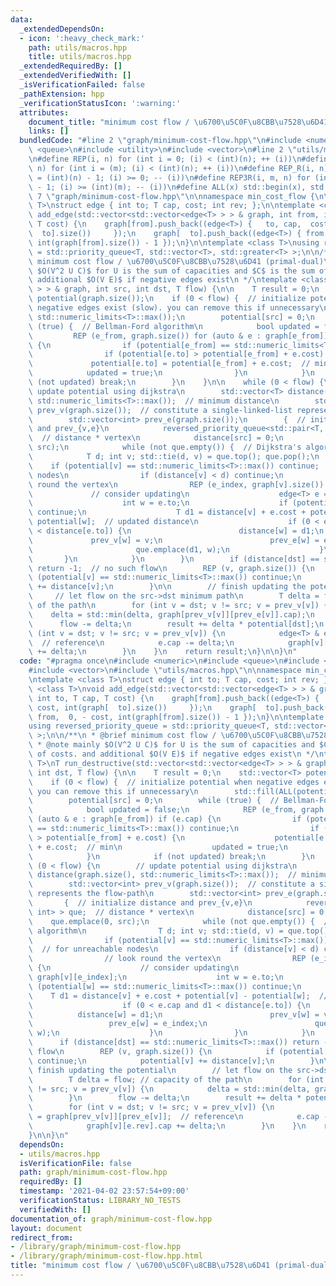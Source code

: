 ```yaml
---
data:
  _extendedDependsOn:
  - icon: ':heavy_check_mark:'
    path: utils/macros.hpp
    title: utils/macros.hpp
  _extendedRequiredBy: []
  _extendedVerifiedWith: []
  _isVerificationFailed: false
  _pathExtension: hpp
  _verificationStatusIcon: ':warning:'
  attributes:
    document_title: "minimum cost flow / \u6700\u5C0F\u8CBB\u7528\u6D41 (primal-dual)"
    links: []
  bundledCode: "#line 2 \"graph/minimum-cost-flow.hpp\"\n#include <numeric>\n#include\
    \ <queue>\n#include <utility>\n#include <vector>\n#line 2 \"utils/macros.hpp\"\
    \n#define REP(i, n) for (int i = 0; (i) < (int)(n); ++ (i))\n#define REP3(i, m,\
    \ n) for (int i = (m); (i) < (int)(n); ++ (i))\n#define REP_R(i, n) for (int i\
    \ = (int)(n) - 1; (i) >= 0; -- (i))\n#define REP3R(i, m, n) for (int i = (int)(n)\
    \ - 1; (i) >= (int)(m); -- (i))\n#define ALL(x) std::begin(x), std::end(x)\n#line\
    \ 7 \"graph/minimum-cost-flow.hpp\"\n\nnamespace min_cost_flow {\n\ntemplate <class\
    \ T>\nstruct edge { int to; T cap, cost; int rev; };\n\ntemplate <class T>\nvoid\
    \ add_edge(std::vector<std::vector<edge<T> > > & graph, int from, int to, T cap,\
    \ T cost) {\n    graph[from].push_back((edge<T>) {   to, cap,  cost, int(graph[\
    \  to].size())     });\n    graph[  to].push_back((edge<T>) { from,  0, - cost,\
    \ int(graph[from].size()) - 1 });\n}\n\ntemplate <class T>\nusing reversed_priority_queue\
    \ = std::priority_queue<T, std::vector<T>, std::greater<T> >;\n\n/**\n * @brief\
    \ minimum cost flow / \u6700\u5C0F\u8CBB\u7528\u6D41 (primal-dual)\n * @note mainly\
    \ $O(V^2 U C)$ for U is the sum of capacities and $C$ is the sum of costs. and\
    \ additional $O(V E)$ if negative edges exist\n */\ntemplate <class T>\nT run_destructive(std::vector<std::vector<edge<T>\
    \ > > & graph, int src, int dst, T flow) {\n\n    T result = 0;\n    std::vector<T>\
    \ potential(graph.size());\n    if (0 < flow) {  // initialize potential when\
    \ negative edges exist (slow). you can remove this if unnecessary\n        std::fill(ALL(potential),\
    \ std::numeric_limits<T>::max());\n        potential[src] = 0;\n        while\
    \ (true) {  // Bellman-Ford algorithm\n            bool updated = false;\n   \
    \         REP (e_from, graph.size()) for (auto & e : graph[e_from]) if (e.cap)\
    \ {\n                if (potential[e_from] == std::numeric_limits<T>::max()) continue;\n\
    \                if (potential[e.to] > potential[e_from] + e.cost) {\n       \
    \             potential[e.to] = potential[e_from] + e.cost;  // min\n        \
    \            updated = true;\n                }\n            }\n            if\
    \ (not updated) break;\n        }\n    }\n\n    while (0 < flow) {\n        //\
    \ update potential using dijkstra\n        std::vector<T> distance(graph.size(),\
    \ std::numeric_limits<T>::max());  // minimum distance\n        std::vector<int>\
    \ prev_v(graph.size());  // constitute a single-linked-list represents the flow-path\n\
    \        std::vector<int> prev_e(graph.size());\n        {  // initialize distance\
    \ and prev_{v,e}\n            reversed_priority_queue<std::pair<T, int> > que;\
    \  // distance * vertex\n            distance[src] = 0;\n            que.emplace(0,\
    \ src);\n            while (not que.empty()) {  // Dijkstra's algorithm\n    \
    \            T d; int v; std::tie(d, v) = que.top(); que.pop();\n            \
    \    if (potential[v] == std::numeric_limits<T>::max()) continue;  // for unreachable\
    \ nodes\n                if (distance[v] < d) continue;\n                // look\
    \ round the vertex\n                REP (e_index, graph[v].size()) {\n       \
    \             // consider updating\n                    edge<T> e = graph[v][e_index];\n\
    \                    int w = e.to;\n                    if (potential[w] == std::numeric_limits<T>::max())\
    \ continue;\n                    T d1 = distance[v] + e.cost + potential[v] -\
    \ potential[w];  // updated distance\n                    if (0 < e.cap and d1\
    \ < distance[e.to]) {\n                        distance[w] = d1;\n           \
    \             prev_v[w] = v;\n                        prev_e[w] = e_index;\n \
    \                       que.emplace(d1, w);\n                    }\n         \
    \       }\n            }\n        }\n        if (distance[dst] == std::numeric_limits<T>::max())\
    \ return -1;  // no such flow\n        REP (v, graph.size()) {\n            if\
    \ (potential[v] == std::numeric_limits<T>::max()) continue;\n            potential[v]\
    \ += distance[v];\n        }\n\n        // finish updating the potential\n   \
    \     // let flow on the src->dst minimum path\n        T delta = flow; // capacity\
    \ of the path\n        for (int v = dst; v != src; v = prev_v[v]) {\n        \
    \    delta = std::min(delta, graph[prev_v[v]][prev_e[v]].cap);\n        }\n  \
    \      flow -= delta;\n        result += delta * potential[dst];\n        for\
    \ (int v = dst; v != src; v = prev_v[v]) {\n            edge<T> & e = graph[prev_v[v]][prev_e[v]];\
    \  // reference\n            e.cap -= delta;\n            graph[v][e.rev].cap\
    \ += delta;\n        }\n    }\n    return result;\n}\n\n}\n"
  code: "#pragma once\n#include <numeric>\n#include <queue>\n#include <utility>\n\
    #include <vector>\n#include \"utils/macros.hpp\"\n\nnamespace min_cost_flow {\n\
    \ntemplate <class T>\nstruct edge { int to; T cap, cost; int rev; };\n\ntemplate\
    \ <class T>\nvoid add_edge(std::vector<std::vector<edge<T> > > & graph, int from,\
    \ int to, T cap, T cost) {\n    graph[from].push_back((edge<T>) {   to, cap, \
    \ cost, int(graph[  to].size())     });\n    graph[  to].push_back((edge<T>) {\
    \ from,  0, - cost, int(graph[from].size()) - 1 });\n}\n\ntemplate <class T>\n\
    using reversed_priority_queue = std::priority_queue<T, std::vector<T>, std::greater<T>\
    \ >;\n\n/**\n * @brief minimum cost flow / \u6700\u5C0F\u8CBB\u7528\u6D41 (primal-dual)\n\
    \ * @note mainly $O(V^2 U C)$ for U is the sum of capacities and $C$ is the sum\
    \ of costs. and additional $O(V E)$ if negative edges exist\n */\ntemplate <class\
    \ T>\nT run_destructive(std::vector<std::vector<edge<T> > > & graph, int src,\
    \ int dst, T flow) {\n\n    T result = 0;\n    std::vector<T> potential(graph.size());\n\
    \    if (0 < flow) {  // initialize potential when negative edges exist (slow).\
    \ you can remove this if unnecessary\n        std::fill(ALL(potential), std::numeric_limits<T>::max());\n\
    \        potential[src] = 0;\n        while (true) {  // Bellman-Ford algorithm\n\
    \            bool updated = false;\n            REP (e_from, graph.size()) for\
    \ (auto & e : graph[e_from]) if (e.cap) {\n                if (potential[e_from]\
    \ == std::numeric_limits<T>::max()) continue;\n                if (potential[e.to]\
    \ > potential[e_from] + e.cost) {\n                    potential[e.to] = potential[e_from]\
    \ + e.cost;  // min\n                    updated = true;\n                }\n\
    \            }\n            if (not updated) break;\n        }\n    }\n\n    while\
    \ (0 < flow) {\n        // update potential using dijkstra\n        std::vector<T>\
    \ distance(graph.size(), std::numeric_limits<T>::max());  // minimum distance\n\
    \        std::vector<int> prev_v(graph.size());  // constitute a single-linked-list\
    \ represents the flow-path\n        std::vector<int> prev_e(graph.size());\n \
    \       {  // initialize distance and prev_{v,e}\n            reversed_priority_queue<std::pair<T,\
    \ int> > que;  // distance * vertex\n            distance[src] = 0;\n        \
    \    que.emplace(0, src);\n            while (not que.empty()) {  // Dijkstra's\
    \ algorithm\n                T d; int v; std::tie(d, v) = que.top(); que.pop();\n\
    \                if (potential[v] == std::numeric_limits<T>::max()) continue;\
    \  // for unreachable nodes\n                if (distance[v] < d) continue;\n\
    \                // look round the vertex\n                REP (e_index, graph[v].size())\
    \ {\n                    // consider updating\n                    edge<T> e =\
    \ graph[v][e_index];\n                    int w = e.to;\n                    if\
    \ (potential[w] == std::numeric_limits<T>::max()) continue;\n                \
    \    T d1 = distance[v] + e.cost + potential[v] - potential[w];  // updated distance\n\
    \                    if (0 < e.cap and d1 < distance[e.to]) {\n              \
    \          distance[w] = d1;\n                        prev_v[w] = v;\n       \
    \                 prev_e[w] = e_index;\n                        que.emplace(d1,\
    \ w);\n                    }\n                }\n            }\n        }\n  \
    \      if (distance[dst] == std::numeric_limits<T>::max()) return -1;  // no such\
    \ flow\n        REP (v, graph.size()) {\n            if (potential[v] == std::numeric_limits<T>::max())\
    \ continue;\n            potential[v] += distance[v];\n        }\n\n        //\
    \ finish updating the potential\n        // let flow on the src->dst minimum path\n\
    \        T delta = flow; // capacity of the path\n        for (int v = dst; v\
    \ != src; v = prev_v[v]) {\n            delta = std::min(delta, graph[prev_v[v]][prev_e[v]].cap);\n\
    \        }\n        flow -= delta;\n        result += delta * potential[dst];\n\
    \        for (int v = dst; v != src; v = prev_v[v]) {\n            edge<T> & e\
    \ = graph[prev_v[v]][prev_e[v]];  // reference\n            e.cap -= delta;\n\
    \            graph[v][e.rev].cap += delta;\n        }\n    }\n    return result;\n\
    }\n\n}\n"
  dependsOn:
  - utils/macros.hpp
  isVerificationFile: false
  path: graph/minimum-cost-flow.hpp
  requiredBy: []
  timestamp: '2021-04-02 23:57:54+09:00'
  verificationStatus: LIBRARY_NO_TESTS
  verifiedWith: []
documentation_of: graph/minimum-cost-flow.hpp
layout: document
redirect_from:
- /library/graph/minimum-cost-flow.hpp
- /library/graph/minimum-cost-flow.hpp.html
title: "minimum cost flow / \u6700\u5C0F\u8CBB\u7528\u6D41 (primal-dual)"
---
```

